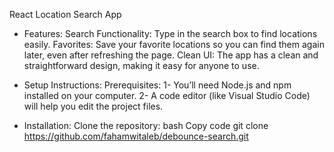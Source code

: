 React Location Search App

* Features:
Search Functionality: Type in the search box to find locations easily.
Favorites: Save your favorite locations so you can find them again later, even after refreshing the page.
Clean UI: The app has a clean and straightforward design, making it easy for anyone to use.

* Setup Instructions:
Prerequisites:
1- You’ll need Node.js and npm installed on your computer.
2- A code editor (like Visual Studio Code) will help you edit the project files.

* Installation:
Clone the repository:
bash
Copy code
git clone https://github.com/fahamwitaleb/debounce-search.git
